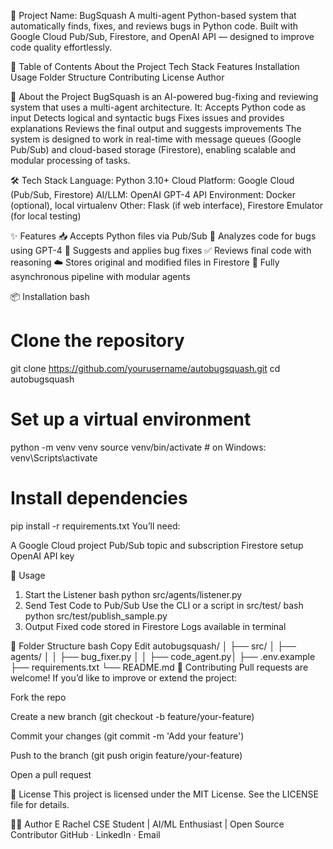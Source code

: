 🌟 Project Name: BugSquash 
A multi-agent Python-based system that automatically finds, fixes, and reviews bugs in Python code.
Built with Google Cloud Pub/Sub, Firestore, and OpenAI API — designed to improve code quality effortlessly.

📌 Table of Contents
About the Project
Tech Stack
Features
Installation
Usage
Folder Structure
Contributing
License
Author

📖 About the Project
BugSquash is an AI-powered bug-fixing and reviewing system that uses a multi-agent architecture. It:
Accepts Python code as input
Detects logical and syntactic bugs
Fixes issues and provides explanations
Reviews the final output and suggests improvements
The system is designed to work in real-time with message queues (Google Pub/Sub) and cloud-based storage (Firestore), enabling scalable and modular processing of tasks.

🛠 Tech Stack
Language: Python 3.10+
Cloud Platform: Google Cloud (Pub/Sub, Firestore)
AI/LLM: OpenAI GPT-4 API
Environment: Docker (optional), local virtualenv
Other: Flask (if web interface), Firestore Emulator (for local testing)

✨ Features
📥 Accepts Python files via Pub/Sub
🐞 Analyzes code for bugs using GPT-4
🔧 Suggests and applies bug fixes
✅ Reviews final code with reasoning
☁️ Stores original and modified files in Firestore
🔄 Fully asynchronous pipeline with modular agents

📦 Installation
bash
# Clone the repository
git clone https://github.com/yourusername/autobugsquash.git
cd autobugsquash

# Set up a virtual environment
python -m venv venv
source venv/bin/activate  # on Windows: venv\Scripts\activate

# Install dependencies
pip install -r requirements.txt
You’ll need:

A Google Cloud project Pub/Sub topic and subscription
Firestore setup
OpenAI API key

🚀 Usage
1. Start the Listener
bash
python src/agents/listener.py
2. Send Test Code to Pub/Sub
Use the CLI or a script in src/test/
bash
python src/test/publish_sample.py
3. Output
Fixed code stored in Firestore
Logs available in terminal

📁 Folder Structure
bash
Copy
Edit
autobugsquash/
│
├── src/
│   ├── agents/
│   │   ├── bug_fixer.py
│   │   ├── code_agent.py│
├── .env.example
├── requirements.txt
└── README.md
🤝 Contributing
Pull requests are welcome! If you’d like to improve or extend the project:

Fork the repo

Create a new branch (git checkout -b feature/your-feature)

Commit your changes (git commit -m 'Add your feature')

Push to the branch (git push origin feature/your-feature)

Open a pull request

📜 License
This project is licensed under the MIT License.
See the LICENSE file for details.

👩‍💻 Author
E Rachel
CSE Student | AI/ML Enthusiast | Open Source Contributor
GitHub · LinkedIn · Email

